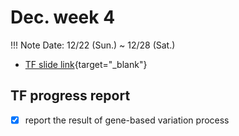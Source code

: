 # Dec. week 4
!!! Note
    Date: 12/22 (Sun.) ~ 12/28 (Sat.)
- [TF slide link](https://drive.google.com/file/d/1iv94hjlM2BVNWYFhgxHyRA8yRoTwyJk7/view?usp=drive_link){target="_blank"}

## TF progress report
- [x] report the result of gene-based variation process